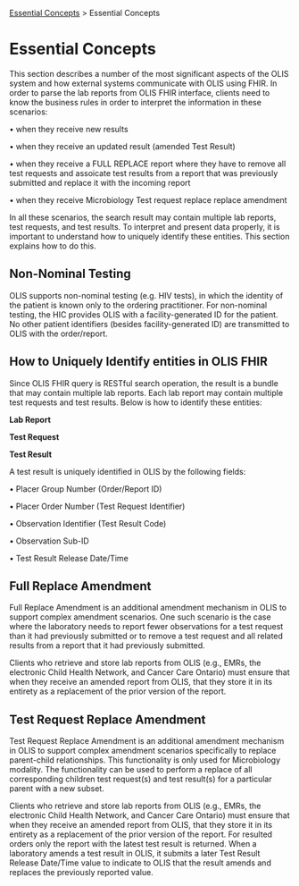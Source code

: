 <p id="breadcrumb">

[Essential Concepts](https://simplifier.net/guide/OntarioLaboratoriesInformationSystemConsumerQuery/EssentialConcepts) > Essential Concepts

</p>


# Essential Concepts
This section describes a number of the most significant aspects of the OLIS system and how external systems communicate with OLIS using FHIR. In order to parse the lab reports from OLIS FHIR interface,  clients need to know the business rules in order to interpret the information in these scenarios:

•	when they receive new results

•	when they receive an updated result (amended Test Result)

•	when they receive a FULL REPLACE report where they have to remove all test requests and assoicate test results from a report that was previously submitted and replace it with the incoming report 

•	when they receive Microbiology Test request replace  replace amendment

In all these scenarios, the search result may contain multiple lab reports, test requests, and test results. To interpret and present data properly, it is important to understand how to uniquely identify these entities. This section explains how to do this.

## Non-Nominal Testing

OLIS supports non-nominal testing (e.g. HIV tests), in which the identity of the patient is known only to the ordering practitioner. For non-nominal testing, the HIC provides OLIS with a facility-generated ID for the patient. No other patient identifiers (besides facility-generated ID) are transmitted to OLIS with the order/report.  

## How to Uniquely Identify entities in OLIS FHIR

Since OLIS FHIR query is RESTful search operation, the result is a bundle that may contain multiple lab reports. Each lab report may contain multiple test requests and test results. Below is how to identify these entities:

**Lab Report**

**Test Request**

**Test Result**

A test result is uniquely identified in OLIS by the following fields: 

• Placer Group Number (Order/Report ID)

• Placer Order Number (Test Request Identifier)

• Observation Identifier (Test Result Code)

• Observation Sub-ID

• Test Result Release Date/Time

## Full Replace Amendment 

Full Replace Amendment is an additional amendment mechanism in OLIS to support complex amendment scenarios. One such scenario is the case where the laboratory needs to report fewer observations for a test request than it had previously submitted or to remove a test request and all related results from a report that it had previously submitted. 

Clients who retrieve and store lab reports from OLIS (e.g., EMRs, the electronic Child Health Network, and Cancer Care Ontario) must ensure that when they receive an amended report from OLIS, that they store it in its entirety as a replacement of the prior version of the report.

## Test Request Replace Amendment 

Test Request Replace Amendment is an additional amendment mechanism in OLIS to support complex amendment scenarios specifically to replace parent-child relationships. This functionality is only used for Microbiology modality. The functionality can be used to perform a replace of all corresponding children test request(s) and test result(s) for a particular parent with a new subset. 

Clients who retrieve and store lab reports from OLIS (e.g., EMRs, the electronic Child Health Network, and Cancer Care Ontario) must ensure that when they receive an amended report from  OLIS, that they store it in its entirety as a replacement of the prior version of the report. For resulted orders only the report with the latest test result is returned. 
When a laboratory amends a test result in OLIS, it submits a later Test Result Release Date/Time value to indicate to OLIS that the result amends and replaces the previously reported value.

